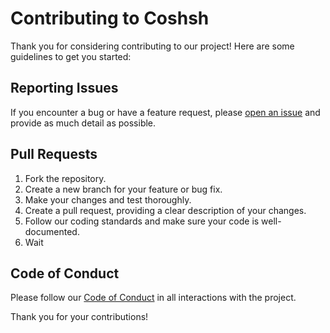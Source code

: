 # Contributing to Coshsh

Thank you for considering contributing to our project! Here are some guidelines to get you started:

## Reporting Issues

If you encounter a bug or have a feature request, please [open an issue](https://github.com/lausser/noteventificationforhandlerwarder/issues) and provide as much detail as possible.

## Pull Requests

1. Fork the repository.
2. Create a new branch for your feature or bug fix.
3. Make your changes and test thoroughly.
4. Create a pull request, providing a clear description of your changes.
5. Follow our coding standards and make sure your code is well-documented.
6. Wait

## Code of Conduct

Please follow our [Code of Conduct](https://github.com/lausser/noteventificationforhandlerwarder/CODE_OF_CONDUCT.md) in all interactions with the project.

Thank you for your contributions!

